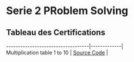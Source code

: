 # Serie 2 PRoblem Solving






## Tableau des Certifications

  
-----------------------------------|-------------|  
Multiplication table 1 to 10       | [Source Code](./01_Multiplication_Table_1_To_10.cpp) |


